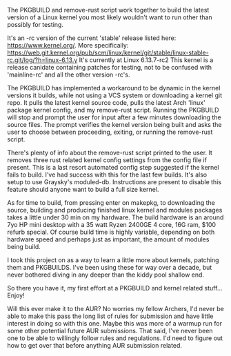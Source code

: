 The PKGBUILD and remove-rust script work together to build the latest version of a Linux kernel you most likely wouldn't want to run other than possibly for testing.

It's an -rc version of the current 'stable' release listed here: https://www.kernel.org/.
More specifically: https://web.git.kernel.org/pub/scm/linux/kernel/git/stable/linux-stable-rc.git/log/?h=linux-6.13.y
It's currently at Linux 6.13.7-rc2
This kernel is a release canidate containing patches for testing, not to be confused with 'mainline-rc' and all the other version -rc's.

The PKGBUILD has implemented a workaround to be dynamic in the kernel versions it builds, while not using a VCS system or downloading a kernel git repo. 
It pulls the latest kernel source code, pulls the latest Arch 'linux' package kernel config, and my remove-rust script.
Running the PKGBUILD will stop and prompt the user for input after a few minutes downloading the source files.
The prompt verifies the kernel version being built and asks the user to choose between proceeding, exiting, or running the remove-rust script.

There's plenty of info about the remove-rust script printed to the user. It removes three rust related kernel config settings from the config file if present.
This is a last resort automated config step suggested if the kernel fails to build. I've had success with this for the last few builds.
It's also setup to use Graysky's moduled-db. Instructions are present to disable this feature should anyone want to build a full size kernel.

As for time to build, from pressing enter on makepkg, to downloading the source, building and producing finished linux kernel and modules packages takes a little under 30 min on my hardware.
The build hardware is an around 7yo HP mini desktop with a 35 watt Ryzen 2400GE 4 core, 16G ram, $100 refurb special.
Of course build time is highly variable, depending on both hardware speed and perhaps just as important, the amount of modules being build.

I took this project on as a way to learn a little more about kernels, patching them and PKGBUILDS. 
I've been using these for way over a decade, but never bothered diving in any deeper than the kiddy pool shallow end.

So there you have it, my first effort at a PKGBUILD and kernel related stuff... Enjoy!

Will this ever make it to the AUR? No worries my fellow Archers, I'd never be able to make this pass the long list of rules for submission and have little interest in doing so with this one.
Maybe this was more of a warmup run for some other potential future AUR submissions. That said, I've never been one to be able to willingly follow rules and regulations. I'd need to figure out how to get over that before anything AUR submission related. 